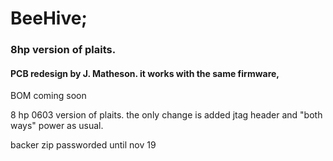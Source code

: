 
# BeeHive; 

### 8hp version of plaits.

#### PCB redesign by J. Matheson. it works with the same firmware, 

BOM coming soon

8 hp 0603 version of plaits. the only change is added jtag header and "both ways" power as usual.

backer zip passworded until nov 19